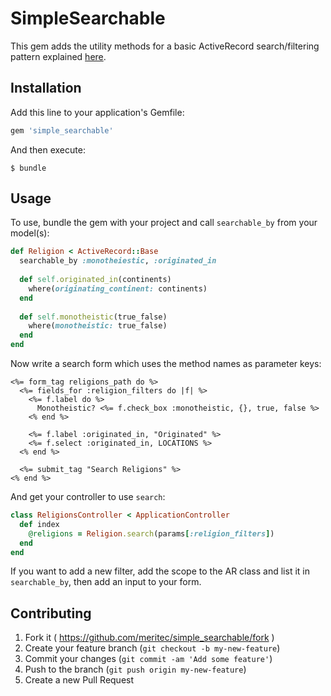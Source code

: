 # SimpleSearchable

This gem adds the utility methods for a basic ActiveRecord search/filtering pattern explained [here](http://www.wordofmike.net/j/easy-active-record-search-pattern).

## Installation

Add this line to your application's Gemfile:

```ruby
gem 'simple_searchable'
```

And then execute:

    $ bundle

## Usage

To use, bundle the gem with your project and call `searchable_by` from your model(s):

```ruby
def Religion < ActiveRecord::Base
  searchable_by :monotheiestic, :originated_in
  
  def self.originated_in(continents)
    where(originating_continent: continents)
  end
  
  def self.monotheistic(true_false)
    where(monotheistic: true_false)
  end
end
```

Now write a search form which uses the method names as parameter keys:

```erb
<%= form_tag religions_path do %>
  <%= fields_for :religion_filters do |f| %>
    <%= f.label do %>
      Monotheistic? <%= f.check_box :monotheistic, {}, true, false %>
    <% end %>
  
    <%= f.label :originated_in, "Originated" %>
    <%= f.select :originated_in, LOCATIONS %>
  <% end %>

  <%= submit_tag "Search Religions" %>
<% end %>
```

And get your controller to use `search`:

```ruby
class ReligionsController < ApplicationController
  def index
    @religions = Religion.search(params[:religion_filters])
  end
end
```

If you want to add a new filter, add the scope to the AR class and list it in `searchable_by`, then add an input to your form.

## Contributing

1. Fork it ( https://github.com/meritec/simple_searchable/fork )
2. Create your feature branch (`git checkout -b my-new-feature`)
3. Commit your changes (`git commit -am 'Add some feature'`)
4. Push to the branch (`git push origin my-new-feature`)
5. Create a new Pull Request
